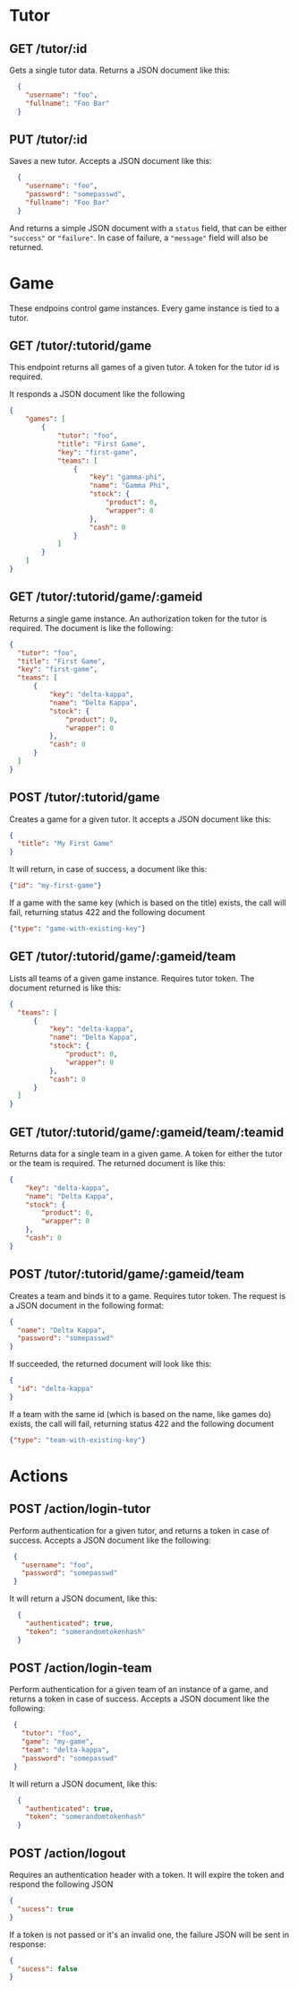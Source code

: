 # Tutor

## GET /tutor/:id

Gets a single tutor data. Returns a JSON document like this:

```json
  {
    "username": "foo",
    "fullname": "Foo Bar"
  }
```
## PUT /tutor/:id

Saves a new tutor. Accepts a JSON document like this: 

```json
  {
    "username": "foo",
    "password": "somepasswd",
    "fullname": "Foo Bar"
  }
```

And returns a simple JSON document with a `status` field, that can be either `"success"` or `"failure"`. In case of failure, a `"message"` field will also be returned.

# Game

These endpoins control game instances. Every game instance is tied to a tutor.

## GET /tutor/:tutorid/game

This endpoint returns all games of a given tutor. A token for the tutor id is required.

It responds a JSON document like the following

```json
{
    "games": [
        {
            "tutor": "foo",
            "title": "First Game",
            "key": "first-game",
            "teams": [
                {
                    "key": "gamma-phi",
                    "name": "Gamma Phi",
                    "stock": {
                        "product": 0,
                        "wrapper": 0
                    },
                    "cash": 0
                }
            ]
        }
    ]
}
```

## GET /tutor/:tutorid/game/:gameid

Returns a single game instance. An authorization token for the tutor is required. The document is like the following:

```json
{
  "tutor": "foo",
  "title": "First Game",
  "key": "first-game",
  "teams": [
      {
          "key": "delta-kappa",
          "name": "Delta Kappa",
          "stock": {
              "product": 0,
              "wrapper": 0
          },
          "cash": 0
      }
  ]
}
```

## POST /tutor/:tutorid/game

Creates a game for a given tutor. It accepts a JSON document like this:

```json
{
  "title": "My First Game"
}
```

It will return, in case of success, a document like this:

```json
{"id": "my-first-game"}
```

If a game with the same key (which is based on the title) exists, the call will fail, returning status 422 and the following document

```json
{"type": "game-with-existing-key"}
```

## GET /tutor/:tutorid/game/:gameid/team

Lists all teams of a given game instance. Requires tutor token. The document returned is like this:

```json
{
  "teams": [
      {
          "key": "delta-kappa",
          "name": "Delta Kappa",
          "stock": {
              "product": 0,
              "wrapper": 0
          },
          "cash": 0
      }
  ]
}
```

## GET /tutor/:tutorid/game/:gameid/team/:teamid

Returns data for a single team in a given game. A token for either the tutor or the team is required. The returned document is like this:

```json
{
    "key": "delta-kappa",
    "name": "Delta Kappa",
    "stock": {
        "product": 0,
        "wrapper": 0
    },
    "cash": 0
}
```

## POST /tutor/:tutorid/game/:gameid/team

Creates a team and binds it to a game. Requires tutor token. The request is a JSON document in the following format:

```json
{
  "name": "Delta Kappa",
  "password": "somepasswd"
}
```

If succeeded, the returned document will look like this:

```json
{
  "id": "delta-kappa"
}
```

If a team with the same id (which is based on the name, like games do) exists, the call will fail, returning status 422 and the following document

```json
{"type": "team-with-existing-key"}
```

# Actions

## POST /action/login-tutor

Perform authentication for a given tutor, and returns a token in case of success. Accepts a JSON document like the following:

```json
 {
   "username": "foo",
   "password": "somepasswd"
 }
```

It will return a JSON document, like this:

```json
  {
    "authenticated": true,
    "token": "somerandomtokenhash"
  }
```

## POST /action/login-team

Perform authentication for a given team of an instance of a game, and returns a token in case of success. Accepts a JSON document like the following:

```json
 {
   "tutor": "foo",
   "game": "my-game",
   "team": "delta-kappa",
   "password": "somepasswd"
 }
```

It will return a JSON document, like this:

```json
  {
    "authenticated": true,
    "token": "somerandomtokenhash"
  }
```

## POST /action/logout

Requires an authentication header with a token. It will expire the token and respond the following JSON

```json
{
  "sucess": true
}
```

If a token is not passed or it's an invalid one, the failure JSON will be sent in response:

```json
{
  "sucess": false
}
```